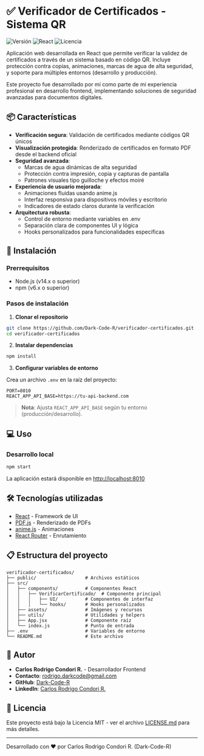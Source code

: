 
# ✅ Verificador de Certificados - Sistema QR

![Versión](https://img.shields.io/badge/versión-1.0.0-blue)
![React](https://img.shields.io/badge/React-18.x-61DAFB?logo=react)
![Licencia](https://img.shields.io/badge/licencia-MIT-green)

Aplicación web desarrollada en React que permite verificar la validez de certificados a través de un sistema basado en código QR. Incluye protección contra copias, animaciones, marcas de agua de alta seguridad, y soporte para múltiples entornos (desarrollo y producción).

Este proyecto fue desarrollado por mí como parte de mi experiencia profesional en desarrollo frontend, implementando soluciones de seguridad avanzadas para documentos digitales.

## 📦 Características

- **Verificación segura**: Validación de certificados mediante códigos QR únicos
- **Visualización protegida**: Renderizado de certificados en formato PDF desde el backend oficial
- **Seguridad avanzada**:
  - Marcas de agua dinámicas de alta seguridad
  - Protección contra impresión, copia y capturas de pantalla
  - Patrones visuales tipo guilloche y efectos moiré
- **Experiencia de usuario mejorada**:
  - Animaciones fluidas usando anime.js
  - Interfaz responsiva para dispositivos móviles y escritorio
  - Indicadores de estado claros durante la verificación
- **Arquitectura robusta**:
  - Control de entorno mediante variables en .env
  - Separación clara de componentes UI y lógica
  - Hooks personalizados para funcionalidades específicas

## 🚀 Instalación

### Prerrequisitos

- Node.js (v14.x o superior)
- npm (v6.x o superior)

### Pasos de instalación

1. **Clonar el repositorio**

```bash
git clone https://github.com/Dark-Code-R/verificador-certificados.git
cd verificador-certificados
```

2. **Instalar dependencias**

```bash
npm install
```

3. **Configurar variables de entorno**

Crea un archivo `.env` en la raíz del proyecto:

```env
PORT=8010
REACT_APP_API_BASE=https://tu-api-backend.com
```

> **Nota**: Ajusta `REACT_APP_API_BASE` según tu entorno (producción/desarrollo).

## 💻 Uso

### Desarrollo local

```bash
npm start
```

La aplicación estará disponible en [http://localhost:8010](http://localhost:8010)

## 🛠️ Tecnologías utilizadas

- [React](https://reactjs.org/) - Framework de UI
- [PDF.js](https://mozilla.github.io/pdf.js/) - Renderizado de PDFs
- [anime.js](https://animejs.com/) - Animaciones
- [React Router](https://reactrouter.com/) - Enrutamiento

## 📋 Estructura del proyecto

```
verificador-certificados/
├── public/                  # Archivos estáticos
├── src/
│   ├── components/          # Componentes React
│   │   ├── VerificarCertificado/  # Componente principal
│   │   │   ├── UI/          # Componentes de interfaz
│   │   │   └── hooks/       # Hooks personalizados
│   ├── assets/              # Imágenes y recursos
│   ├── utils/               # Utilidades y helpers
│   ├── App.jsx              # Componente raíz
│   └── index.js             # Punto de entrada
├── .env                     # Variables de entorno
└── README.md                # Este archivo
```

## 👤 Autor

- **Carlos Rodrigo Condori R.** - Desarrollador Frontend
- **Contacto**: rodrigo.darkcode@gmail.com
- **GitHub**: [Dark-Code-R](https://github.com/Dark-Code-R)
- **LinkedIn**: [Carlos Rodrigo Condori R.](https://www.linkedin.com/in/carlos-rodrigo-condori-r-1377aa339/)

## 📄 Licencia

Este proyecto está bajo la Licencia MIT - ver el archivo [LICENSE.md](LICENSE.md) para más detalles.

---

Desarrollado con ❤️ por Carlos Rodrigo Condori R. (Dark-Code-R)
